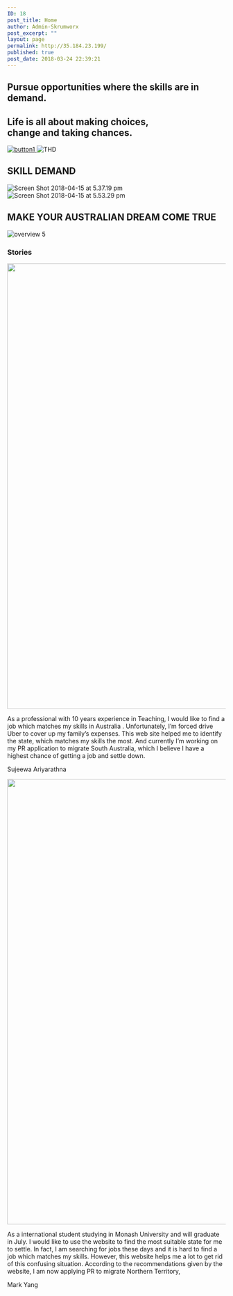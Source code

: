 ```yaml
---
ID: 18
post_title: Home
author: Admin-Skrumworx
post_excerpt: ""
layout: page
permalink: http://35.184.23.199/
published: true
post_date: 2018-03-24 22:39:21
---
```

<h2>Pursue opportunities where the skills are in demand. </h2>		
			<h2>Life is all about making choices, <br>change and taking chances.</h2>		
											<a href="http://letsettle.net.au/skills/occupation" data-elementor-open-lightbox="" target="_blank">
							<img src="http://35.184.23.199/wp-content/uploads/elementor/thumbs/button1-nohv0e5gj7qx7m9zi6i9992j68909tjjdkwrxm2y5k.png" title="button1" alt="button1" />								</a>
										<img src="http://35.184.23.199/wp-content/uploads/elementor/thumbs/THD-nnqfcfap0remvkcsuiuumor29ww27ux8uvpabfq23s.png" title="THD" alt="THD" />											
			<h2>SKILL DEMAND</h2>		
										<img src="http://35.184.23.199/wp-content/uploads/elementor/thumbs/Screen-Shot-2018-04-15-at-5.37.19-pm-noqzqx92ans69jrduf4mpu6vv3l6d7kbigpzpca0my.png" title="Screen Shot 2018-04-15 at 5.37.19 pm" alt="Screen Shot 2018-04-15 at 5.37.19 pm" />											
										<img src="http://35.184.23.199/wp-content/uploads/elementor/thumbs/Screen-Shot-2018-04-15-at-5.53.29-pm-nor0gkakpyvqymim4i49qd9j7h7mbzcqddcsz29ewq.png" title="Screen Shot 2018-04-15 at 5.53.29 pm" alt="Screen Shot 2018-04-15 at 5.53.29 pm" />											
			<h2>MAKE YOUR AUSTRALIAN DREAM COME TRUE</h2>		
										<img src="http://35.184.23.199/wp-content/uploads/elementor/thumbs/overview-5-noqy00w25iezajvb2qopq027yvh00300g7ml6ls2p6.png" title="overview 5" alt="overview 5" />											
			<h3>Stories </h3>		
										<img width="768" height="1024" src="http://35.184.23.199/wp-content/uploads/2018/03/WhatsApp-Image-2018-03-26-at-9.24.57-PM-768x1024.jpeg" alt="" srcset="http://35.184.23.199/wp-content/uploads/2018/03/WhatsApp-Image-2018-03-26-at-9.24.57-PM.jpeg 768w, http://35.184.23.199/wp-content/uploads/2018/03/WhatsApp-Image-2018-03-26-at-9.24.57-PM-225x300.jpeg 225w" sizes="(max-width: 768px) 100vw, 768px" />											
				<p>
					As  a professional with 10 years experience in Teaching, I would like to find a job which matches my skills in Australia . Unfortunately, I’m forced drive Uber to cover up my family’s expenses.    This web site helped me to identify the state, which matches my skills the most. And currently I’m working on my PR application to migrate South Australia, which I believe I have a highest chance of getting a job and settle down. 
				</p>
				<p>Sujeewa Ariyarathna</p>
										<img width="710" height="1024" src="http://35.184.23.199/wp-content/uploads/2018/03/WhatsApp-Image-2018-03-26-at-9.19.51-PM-710x1024.jpeg" alt="" srcset="http://35.184.23.199/wp-content/uploads/2018/03/WhatsApp-Image-2018-03-26-at-9.19.51-PM-710x1024.jpeg 710w, http://35.184.23.199/wp-content/uploads/2018/03/WhatsApp-Image-2018-03-26-at-9.19.51-PM-208x300.jpeg 208w, http://35.184.23.199/wp-content/uploads/2018/03/WhatsApp-Image-2018-03-26-at-9.19.51-PM-768x1107.jpeg 768w, http://35.184.23.199/wp-content/uploads/2018/03/WhatsApp-Image-2018-03-26-at-9.19.51-PM.jpeg 790w" sizes="(max-width: 710px) 100vw, 710px" />											
				<p>
					As a international student studying in Monash University and will graduate in July. I would like to use the website to find the most suitable state for me to settle. In fact, I am searching for jobs these days and it is hard to find a job which matches my skills. However, this website helps me a lot to get rid of this confusing situation. According to the recommendations given by the website, I am now applying PR to migrate Northern Territory, 
				</p>
				<p>Mark Yang</p>